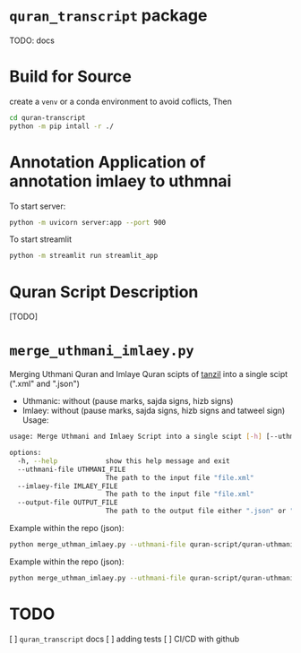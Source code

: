 # `quran_transcript` package
TODO: docs

# Build for Source
create a `venv` or a conda environment to avoid coflicts, Then
```bash
cd quran-transcript
python -m pip intall -r ./

````
# Annotation Application of annotation imlaey to uthmnai
To start server:
```bash
python -m uvicorn server:app --port 900
```

To start streamlit
```bash
python -m streamlit run streamlit_app
```

# Quran Script Description
[TODO]

# `merge_uthmani_imlaey.py`
Merging Uthmani Quran and Imlaye Quran scipts of [tanzil](https://tanzil.net/download/) into a single scipt (".xml" and ".json")
* Uthmanic: without (pause marks, sajda signs, hizb signs)
* Imlaey: without (pause marks, sajda signs, hizb signs and tatweel sign)
Usage:
```bash
usage: Merge Uthmani and Imlaey Script into a single scipt [-h] [--uthmani-file UTHMANI_FILE] [--imlaey-file IMLAEY_FILE] [--output-file OUTPUT_FILE]

options:
  -h, --help            show this help message and exit
  --uthmani-file UTHMANI_FILE
                        The path to the input file "file.xml"
  --imlaey-file IMLAEY_FILE
                        The path to the input file "file.xml"
  --output-file OUTPUT_FILE
                        The path to the output file either ".json" or ".xml"
```

Example within the repo (json):
```bash
python merge_uthman_imlaey.py --uthmani-file quran-script/quran-uthmani-without-pause-sajda-hizb-marks.xml --imlaey-file quran-script/quran-simple-imlaey-without-puase-sajda-hizb-marks-and-tatweel.xml --output-file quran-script/quran-uthmani-imlaey.json
```

Example within the repo (json):
```bash
python merge_uthman_imlaey.py --uthmani-file quran-script/quran-uthmani-without-pause-sajda-hizb-marks.xml --imlaey-file quran-script/quran-simple-imlaey-without-puase-sajda-hizb-marks-and-tatweel.xml --output-file quran-script/quran-uthmani-imlaey.xml
```

# TODO
[ ] `quran_transcript` docs
[ ] adding tests
[ ] CI/CD with github

